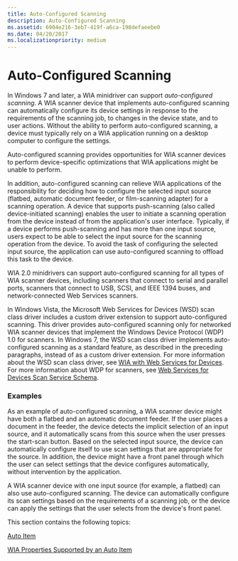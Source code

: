 ```yaml
---
title: Auto-Configured Scanning
description: Auto-Configured Scanning
ms.assetid: 6904e216-3eb7-419f-a6ca-198defaeebe0
ms.date: 04/20/2017
ms.localizationpriority: medium
---
```


# Auto-Configured Scanning


In Windows 7 and later, a WIA minidriver can support *auto-configured scanning*. A WIA scanner device that implements auto-configured scanning can automatically configure its device settings in response to the requirements of the scanning job, to changes in the device state, and to user actions. Without the ability to perform auto-configured scanning, a device must typically rely on a WIA application running on a desktop computer to configure the settings.

Auto-configured scanning provides opportunities for WIA scanner devices to perform device-specific optimizations that WIA applications might be unable to perform.

In addition, auto-configured scanning can relieve WIA applications of the responsibility for deciding how to configure the selected input source (flatbed, automatic document feeder, or film-scanning adapter) for a scanning operation. A device that supports push-scanning (also called device-initiated scanning) enables the user to initiate a scanning operation from the device instead of from the application's user interface. Typically, if a device performs push-scanning and has more than one input source, users expect to be able to select the input source for the scanning operation from the device. To avoid the task of configuring the selected input source, the application can use auto-configured scanning to offload this task to the device.

WIA 2.0 minidrivers can support auto-configured scanning for all types of WIA scanner devices, including scanners that connect to serial and parallel ports, scanners that connect to USB, SCSI, and IEEE 1394 buses, and network-connected Web Services scanners.

In Windows Vista, the Microsoft Web Services for Devices (WSD) scan class driver includes a custom driver extension to support auto-configured scanning. This driver provides auto-configured scanning only for networked WIA scanner devices that implement the Windows Device Protocol (WDP) 1.0 for scanners. In Windows 7, the WSD scan class driver implements auto-configured scanning as a standard feature, as described in the preceding paragraphs, instead of as a custom driver extension. For more information about the WSD scan class driver, see [WIA with Web Services for Devices](wia-with-web-services-for-devices.md). For more information about WDP for scanners, see [Web Services for Devices Scan Service Schema](https://docs.microsoft.com/windows-hardware/drivers/image/scan-service--ws-scan--schema).

### Examples

As an example of auto-configured scanning, a WIA scanner device might have both a flatbed and an automatic document feeder. If the user places a document in the feeder, the device detects the implicit selection of an input source, and it automatically scans from this source when the user presses the start-scan button. Based on the selected input source, the device can automatically configure itself to use scan settings that are appropriate for the source. In addition, the device might have a front panel through which the user can select settings that the device configures automatically, without intervention by the application.

A WIA scanner device with one input source (for example, a flatbed) can also use auto-configured scanning. The device can automatically configure its scan settings based on the requirements of a scanning job, or the device can apply the settings that the user selects from the device's front panel.

This section contains the following topics:

[Auto Item](auto-item.md)

[WIA Properties Supported by an Auto Item](wia-properties-supported-by-an-auto-item.md)

 

 




